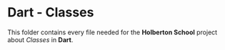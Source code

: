 # Dart - Classes

This folder contains every file needed for the **Holberton School** project about _Classes_ in **Dart**.
